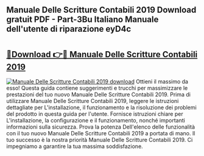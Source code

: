 ## Manuale Delle Scritture Contabili 2019 Download gratuit PDF - Part-3Bu Italiano Manuale dell'utente di riparazione eyD4c

# <h2><a href="http://dfe7oih.blite.top/?on=Manuale+Delle+Scritture+Contabili+2019">🔗Download 👉🔴 Manuale Delle Scritture Contabili 2019</a></h2>

[![Manuale Delle Scritture Contabili 2019 download](https://i.imgur.com/lujVjoI.png)](http://dfe7oih.blite.top/?on=Manuale+Delle+Scritture+Contabili+2019)
Ottieni il massimo da esso! Questa guida contiene suggerimenti e trucchi per massimizzare le prestazioni del tuo nuovo Manuale Delle Scritture Contabili 2019. Prima di utilizzare Manuale Delle Scritture Contabili 2019, leggere le istruzioni dettagliate per L'installazione, il funzionamento e la risoluzione dei problemi del prodotto in questa guida per l'utente. Fornisce istruzioni chiare per L'installazione, la configurazione e il funzionamento, nonché importanti informazioni sulla sicurezza. Prova la potenza Dell'elenco delle funzionalità con il tuo nuovo Manuale Delle Scritture Contabili 2019 a portata di mano. Il tuo successo è la nostra priorità Manuale Delle Scritture Contabili 2019. Ci impegniamo a garantire la tua massima soddisfazione.
